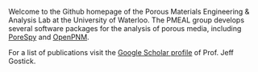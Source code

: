 Welcome to the Github homepage of the Porous Materials Engineering & Analysis Lab at the University of Waterloo.  The PMEAL group develops several software packages for the analysis of porous media, including [PoreSpy](https://porespy.org) and [OpenPNM](https://openpnm.org). 

For a list of publications visit the [Google Scholar profile](https://scholar.google.ca/citations?user=ikQG1IkAAAAJ&hl=en&oi=ao) of Prof. Jeff Gostick.  

